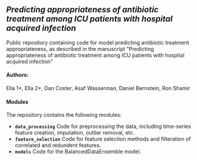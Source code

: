 ## *Predicting appropriateness of antibiotic treatment among ICU patients with hospital acquired infection*
Public repository containing code for model predicting antibiotic treatment appropriateness, as described in the manuscript "Predicting appropriateness of antibiotic treatment among ICU patients with hospital acquired infection"

#### Authors:
Ella 1*, Ella 2*, Dan Coster, Asaf Wasserman, Daniel Bernstein, Ron Shamir

#### Modules
The repository contains the following modules:
* **`data_processing`** Code for preprocessing the data, including time-series feature creation, imputation, outlier removal, etc. 
* **`feature_selection`** Code for feature selection methods and filteration of correlated and redundent features.
* **`models`** Code for the BalancedDataEnsemble model.
